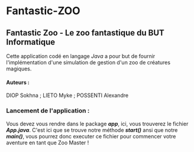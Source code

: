 # Fantastic-ZOO

## Fantastic Zoo - Le zoo fantastique du BUT Informatique

Cette application codé en langage *Java* a pour but de fournir l'implémentation d'une simulation de gestion d'un zoo de créatures magiques.

#### Auteurs : 
DIOP Sokhna ; LIETO Myke ; POSSENTI Alexandre

### Lancement de l'application : 
Vous devez vous rendre dans le package ***app***, ici, vous trouverez le fichier ***App.java***. C'est ici que se trouve notre méthode ***start()*** ansi que notre ***main()***, vous pourrez donc executer ce fichier pour commencer votre aventure en tant que Zoo Master !
